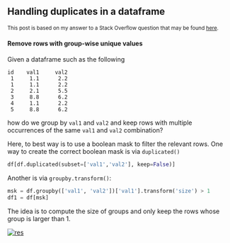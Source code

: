 ## Handling duplicates in a dataframe

<sup>This post is based on my answer to a Stack Overflow question that may be found [here](https://stackoverflow.com/a/75774190/19123103).</sup>


#### Remove rows with group-wise unique values

Given a dataframe such as the following
```none
id    val1     val2
 1     1.1      2.2
 1     1.1      2.2
 2     2.1      5.5
 3     8.8      6.2
 4     1.1      2.2
 5     8.8      6.2
```
how do we group by `val1` and `val2` and keep rows with multiple occurrences of the same `val1` and `val2` combination?

Here, to best way is to use a boolean mask to filter the relevant rows. One way to create the correct boolean mask is via `duplicated()`

```python
df[df.duplicated(subset=['val1','val2'], keep=False)]
```

Another is via `groupby.transform()`:
```python
msk = df.groupby(['val1', 'val2'])['val1'].transform('size') > 1
df1 = df[msk]
```
The idea is to compute the size of groups and only keep the rows whose group is larger than 1.

[![res][1]][1]


  [1]: https://i.stack.imgur.com/6xIvk.png